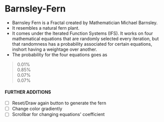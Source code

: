 # Barnsley-Fern

- Barnsley Fern is a Fractal created by Mathematician Michael Barnsley. <br/>
- It resembles a natural fern plant. <br/>
- It comes under the Iterated Function Systems (IFS). It works on four mathematical equations that are randomly selected every iteration, but that randomness has a
probability associated for certain equations, inshort having a weightage over another.
- The probability for the four equations goes as <br/>

>0.01% <br/> 
>0.85% <br/> 
>0.07% <br/> 
>0.07% <br/> 

#### FURTHER ADDITIONS 
- [ ] Reset/Draw again button to generate the fern
- [ ] Change color gradiently
- [ ] Scrollbar for changing equations' coefficient
